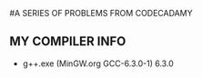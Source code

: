 #A SERIES OF PROBLEMS FROM CODECADAMY

## MY COMPILER INFO
  * g++.exe (MinGW.org GCC-6.3.0-1) 6.3.0


